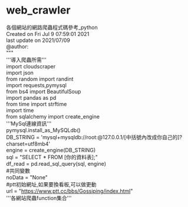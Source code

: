 # web_crawler
各個網站的網路爬蟲程式碼參考_python  
Created on Fri Jul  9 07:59:01 2021  
last update on 2021/07/09  
@author:  
"""  
'''導入爬蟲所需'''  
import cloudscraper  
import json  
from random import randint  
import requests,pymysql  
from bs4 import BeautifulSoup  
import pandas as pd  
from time import strftime  
import time  
from sqlalchemy import create_engine  
'''MySql連線資訊'''  
pymysql.install_as_MySQLdb()  
DB_STRING = 'mysql+mysqldb://root:@127.0.0.1/[中括號內改成你自己的]?charset=utf8mb4'  
engine = create_engine(DB_STRING)  
sql = "SELECT * FROM [你的資料表];"  
df_read = pd.read_sql_query(sql, engine)  
#共同變數  
noData = "None"  
#ptt初始網址,如果要換看板,可以做更動  
url = "https://www.ptt.cc/bbs/Gossiping/index.html"  
'''各網站爬蟲function集合'''  

